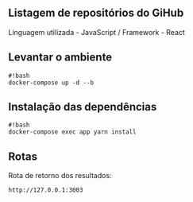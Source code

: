 ## Listagem de repositórios do GiHub ##
Linguagem utilizada - JavaScript /
Framework - React
## Levantar o ambiente ##
```
#!bash
docker-compose up -d --b
```

## Instalação das dependências ##
```
#!bash
docker-compose exec app yarn install
```

## Rotas ##
Rota de retorno dos resultados:
```
http://127.0.0.1:3003
```
